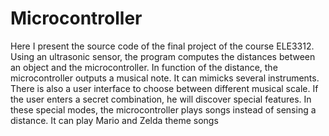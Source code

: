# Microcontroller
Here I present the source code of the final project of the course ELE3312. Using an ultrasonic sensor, the program computes the distances between an object and the microcontroller. In function of the distance, the microcontroller outputs a musical note. It can mimicks several instruments. There is also a user interface to choose between different musical scale. If the user enters a secret combination, he will discover special features. In these special modes, the microcontroller plays songs instead of sensing a distance. It can play Mario and Zelda theme songs
